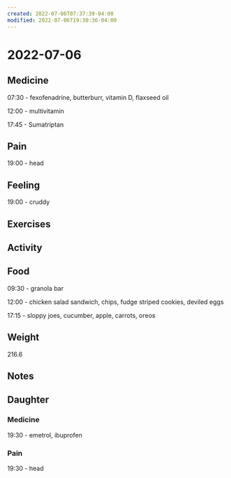 ```yaml
---
created: 2022-07-06T07:37:39-04:00
modified: 2022-07-06T19:30:36-04:00
---
```


# 2022-07-06

## Medicine

07:30 - fexofenadrine, butterburr, vitamin D, flaxseed oil 

12:00 - multivitamin 

17:45 - Sumatriptan 

## Pain

19:00 - head


## Feeling

19:00 - cruddy


## Exercises


## Activity


## Food

09:30 - granola bar

12:00 - chicken salad sandwich, chips, fudge striped cookies, deviled eggs

17:15 - sloppy joes, cucumber, apple, carrots, oreos


## Weight

216.6


## Notes


## Daughter

### Medicine

19:30 - emetrol, ibuprofen 


### Pain

19:30 - head
